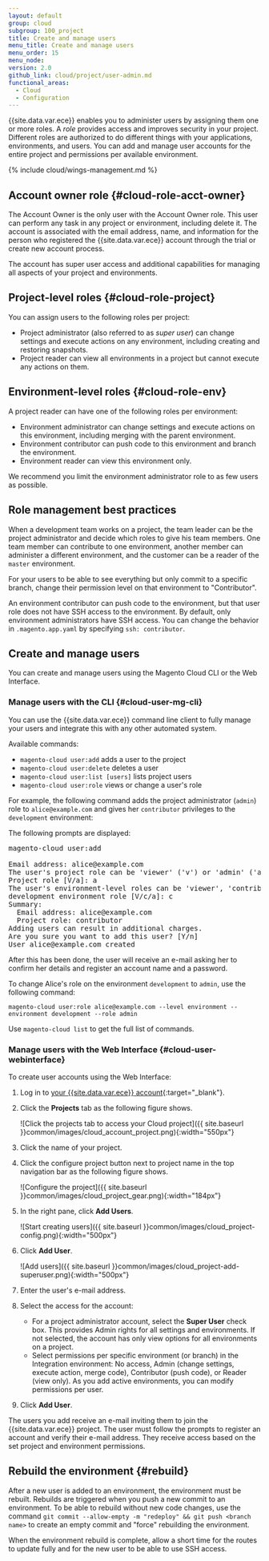 ```yaml
---
layout: default
group: cloud
subgroup: 100_project
title: Create and manage users
menu_title: Create and manage users
menu_order: 15
menu_node:
version: 2.0
github_link: cloud/project/user-admin.md
functional_areas:
  - Cloud
  - Configuration
---
```


{{site.data.var.ece}} enables you to administer users by assigning them one or more roles. A *role* provides access and improves security in your project. Different roles are authorized to do different things with your applications, environments, and users. You can add and manage user accounts for the entire project and permissions per available environment.

{% include cloud/wings-management.md %}

## Account owner role {#cloud-role-acct-owner}
The Account Owner is the only user with the Account Owner role. This user can perform any task in any project or environment, including delete it. The account is associated with the email address, name, and information for the person who registered the {{site.data.var.ece}} account through the trial or create new account process.

The account has super user access and additional capabilities for managing all aspects of your project and environments.

## Project-level roles {#cloud-role-project}
You can assign users to the following roles per project:

* Project administrator (also referred to as *super user*) can change settings and execute actions on any environment, including creating and restoring snapshots.
*  Project reader can view all environments in a project but cannot execute any actions on them.

## Environment-level roles {#cloud-role-env}
A project reader can have one of the following roles per environment:

* Environment administrator can change settings and execute actions on this environment, including merging with the parent environment.
* Environment contributor can push code to this environment and branch the environment.
* Environment reader can view this environment only.

<div class="bs-callout bs-callout-info" id="info">
  <p>We recommend you limit the environment administrator role to as few users as possible.</p>
</div>

## Role management best practices
When a development team works on a project, the team leader can be the project administrator and decide which roles to give his team members. One team member can contribute to one environment, another member can administer a different environment, and the customer can be a reader of the `master` environment.

For your users to be able to see everything but only commit to a specific branch, change their permission level on that environment to "Contributor".


<div class="bs-callout bs-callout-warning">
    <p>An environment contributor can push code to the environment, but that user role does not have SSH access to the environment. By default, only environment administrators have SSH access. You can change the behavior in <code>.magento.app.yaml</code> by specifying <code>ssh: contributor</code>.</p>
</div>

## Create and manage users
You can create and manage users using the Magento Cloud CLI or the Web Interface.

### Manage users with the CLI {#cloud-user-mg-cli}
You can use the {{site.data.var.ece}} command line client to fully manage your users and integrate this with any other automated system.

Available commands:

* `magento-cloud user:add` adds a user to the project
* `magento-cloud user:delete` deletes a user
* `magento-cloud user:list [users]` lists project users
* `magento-cloud user:role` views or change a user's role

For example, the following command adds the project administrator (`admin`) role to `alice@example.com` and gives her `contributor` privileges to the `development` environment:

The following prompts are displayed:

<pre class="no-copy">magento-cloud user:add

Email address: alice@example.com
The user's project role can be 'viewer' ('v') or 'admin' ('a').
Project role [V/a]: a
The user's environment-level roles can be 'viewer', 'contributor', or 'admin'.
development environment role [V/c/a]: c
Summary:
  Email address: alice@example.com
  Project role: contributor
Adding users can result in additional charges.
Are you sure you want to add this user? [Y/n]
User alice@example.com created</pre>

After this has been done, the user will receive an e-mail asking her to confirm
her details and register an account name and a password.

To change Alice's role on the environment `development` to `admin`, use the following command:

	magento-cloud user:role alice@example.com --level environment --environment development --role admin

Use `magento-cloud list` to get the full list of commands.

### Manage users with the Web Interface {#cloud-user-webinterface}

To create user accounts using the Web Interface:

1.  Log in to [your {{site.data.var.ece}} account](https://accounts.magento.cloud){:target="_blank"}.
2.  Click the **Projects** tab as the following figure shows.

	![Click the projects tab to access your Cloud project]({{ site.baseurl }}common/images/cloud_account_project.png){:width="550px"}
3.	Click the name of your project.
4.	Click the configure project button next to project name in the top navigation bar as the following figure shows.

	![Configure the project]({{ site.baseurl }}common/images/cloud_project_gear.png){:width="184px"}
5.	In the right pane, click **Add Users**.

	![Start creating users]({{ site.baseurl }}common/images/cloud_project-config.png){:width="500px"}
6.	Click **Add User**.

	![Add users]({{ site.baseurl }}common/images/cloud_project-add-superuser.png){:width="500px"}
7.	Enter the user's e-mail address.
8.	Select the access for the account:

	*	For a project administrator account, select the **Super User** check box. This provides Admin rights for all settings and environments. If not selected, the account has only view options for all environments on a project.
	*	Select permissions per specific environment (or branch) in the Integration environment: No access, Admin (change settings, execute action, merge code), Contributor (push code), or Reader (view only). As you add active environments, you can modify permissions per user.
8.	Click **Add User**.

The users you add receive an e-mail inviting them to join the {{site.data.var.ece}} project. The user must follow the prompts to register an account and verify their e-mail address. They receive access based on the set project and environment permissions.

## Rebuild the environment {#rebuild}
After a new user is added to an environment, the environment must be rebuilt. Rebuilds are triggered when you push a new commit to an environment. To be able to rebuild without new code changes, use the command `git commit --allow-empty -m "redeploy" && git push <branch name>` to create an empty commit and "force" rebuilding the environment.

When the environment rebuild is complete, allow a short time for the routes to update fully and for the new user to be able to use SSH access.
